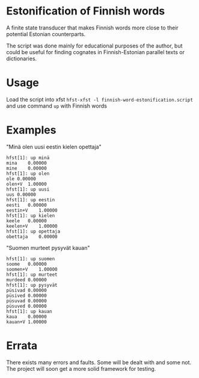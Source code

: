 # Estonification of Finnish words
A finite state transducer that makes Finnish words more close to their potential Estonian counterparts.

The script was done mainly for educational purposes of the author, but could be useful for finding cognates in Finnish-Estonian parallel texts or dictionaries.

# Usage
Load the script into xfst ```hfst-xfst -l finnish-word-estonification.script```
and use command ```up``` with Finnish words

# Examples
"Minä olen uusi eestin kielen opettaja"
```
hfst[1]: up minä
mina	0.00000
mine	0.00000
hfst[1]: up olen
ole	0.00000
olen+V	1.00000
hfst[1]: up uusi
uus	0.00000
hfst[1]: up eestin
eesti	0.00000
eestin+V	1.00000
hfst[1]: up kielen
keele	0.00000
keelen+V	1.00000
hfst[1]: up opettaja
obettaja	0.00000
```

"Suomen murteet pysyvät kauan"
```
hfst[1]: up suomen
soome	0.00000
soomen+V	1.00000
hfst[1]: up murteet
murdeed	0.00000
hfst[1]: up pysyvät
püsivad	0.00000
püsived	0.00000
püsuvad	0.00000
püsuved	0.00000
hfst[1]: up kauan
kaua	0.00000
kauan+V	1.00000
```

# Errata
There exists many errors and faults. Some will be dealt with and some not. The project will soon get a more solid framework for testing.
